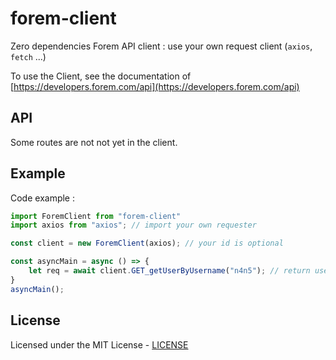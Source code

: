 # forem-client

Zero dependencies Forem API client : use your own request client (`axios`, `fetch` ...)

To use the Client, see the documentation of [https://developers.forem.com/api](https://developers.forem.com/api)

## API

Some routes are not not yet in the client.

## Example

Code example :

```js
import ForemClient from "forem-client"
import axios from "axios"; // import your own requester

const client = new ForemClient(axios); // your id is optional

const asyncMain = async () => {
    let req = await client.GET_getUserByUsername("n4n5"); // return user infos of n4n5
}
asyncMain();
```

## License

Licensed under the MIT License - [LICENSE](LICENSE)